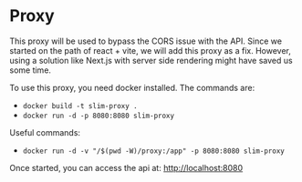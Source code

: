 # Proxy

This proxy will be used to bypass the CORS issue with the API. Since we started on the path of react + vite, we will add this proxy as a fix. However, using a solution like Next.js with server side rendering might have saved us some time.

To use this proxy, you need docker installed. The commands are:

- `docker build -t slim-proxy .`
- `docker run -d -p 8080:8080 slim-proxy`

Useful commands:

- `docker run -d -v "/$(pwd -W)/proxy:/app" -p 8080:8080 slim-proxy`

Once started, you can access the api at: [http://localhost:8080](http://localhost:8080)
